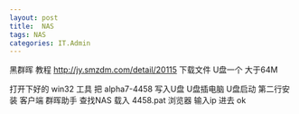 ```yaml
---
layout: post
title:  NAS
tags: NAS
categories: IT.Admin
---
```


黑群晖
教程 http://jy.smzdm.com/detail/20115
下载文件 
U盘一个  大于64M

打开下好的 win32  工具
把 alpha7-4458 写入U盘
U盘插电脑 U盘启动  第二行安装
客户端 群晖助手 查找NAS
载入 4458.pat
浏览器  输入ip 进去 ok